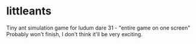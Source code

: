 littleants
==========

Tiny ant simulation game for ludum dare 31 - "entire game on one screen"
Probably won't finish, I don't think it'll be very exciting.
